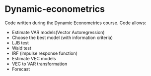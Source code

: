 # Dynamic-econometrics
Code written during the Dynamic Econometrics course. Code allows:
* Estimate VAR models(Vector Autoregression)
* Choose the best model (with information criteria)
* LJB test
* Wald test
* IRF (impulse response function)
* Estimate VEC models
* VEC to VAR transformation
* Forecast
